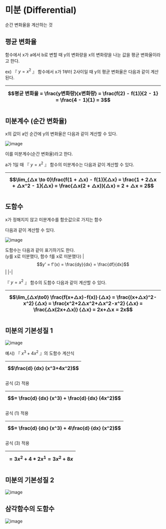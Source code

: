 # 미분 (Differential)
순간 변화율을 계산하는 것

## 평균 변화율

함수에서 x가 a에서 b로 변할 때 y의 변화량을 x의 변화량을 나눈 값을 평균 변화율이라고 한다.

ex) 『 $y = x^2$ 』 함수에서 x가 1부터 2사이일 때 y의 평균 변화율은 다음과 같이 계산된다.

|$$평균 변화율 = \frac{y변화량}{x변화량} = \frac{f(2) - f(1)}{2 - 1} = \frac{4 - 1}{1} = 3$$|
|-|

## 미분계수 (순간 변화율)

x의 값이 a인 순간에 y의 변화율은 다음과 같이 계산할 수 있다.

![image](https://user-images.githubusercontent.com/37904040/138879412-cfe2e33c-341c-4d05-9ddb-1b863e7820e4.png)

이를 미분계수(순간 변화율)라고 한다.

a가 1일 때 『 $y = x^2$ 』 함수의 미분계수는 다음과 같이 계산할 수 있다.

|$$\lim_{△x \to 0}\frac{f(1 + △x) - f(1)}{△x} = \frac{1 + 2△x + △x^2 - 1}{△x} = \frac{△x(2 + △x)}{△x} = 2 + △x = 2$$|
|-|

## 도함수

x가 정해지지 않고 미분계수를 함숫값으로 가지는 함수

다음과 같이 계산할 수 있다.

![image](https://user-images.githubusercontent.com/37904040/138890912-52538957-8fc5-4a15-bd03-b1ee808faf78.png)

도함수는 다음과 같이 표기하기도 한다.  
(y를 x로 미분했다, 함수 f를 x로 미분했다)
|$$y' = f'(x) = \frac{dy}{dx} = \frac{df}{dx}$$|
|-|

『 $y = x^2$ 』 함수의 도함수 다음과 같이 계산할 수 있다.

|$$\lim_{△x\to0} \frac{f(x+△x)-f(x)} {△x} = \frac{(x+△x)^2-x^2} {△x} = \frac{x^2+2△x^2+△x^2-x^2} {△x} = \frac{△x(2x+△x)} {△x} = 2x+△x = 2x$$|
|-|

## 미분의 기본성질 1

![image](https://user-images.githubusercontent.com/37904040/138892259-ea12f021-7386-4637-a4f2-87ff45251cfe.png)

예시) 『 $x^3 + 4x^2$ 』의 도함수 계산식

|$$\frac{d} {dx} (x^3+4x^2)$$|
|-|

공식 (2) 적용

|$$= \frac{d} {dx} (x^3) + \frac{d} {dx} (4x^2)$$|
|-|

공식 (1) 적용

|$$= \frac{d} {dx} (x^3) + 4\frac{d} {dx} (x^2)$$|
|-|

공식 (3) 적용

|$$= 3x^2+4*2x^1 = 3x^2+8x$$|
|-|

## 미분의 기본성질 2

![image](https://user-images.githubusercontent.com/37904040/138895133-cf7c72f5-2379-4b4d-8f92-378be5f472ab.png)

## 삼각함수의 도함수

![image](https://user-images.githubusercontent.com/37904040/139061215-e7ea70c8-faa6-47ee-84fc-e92a559970dd.png)
